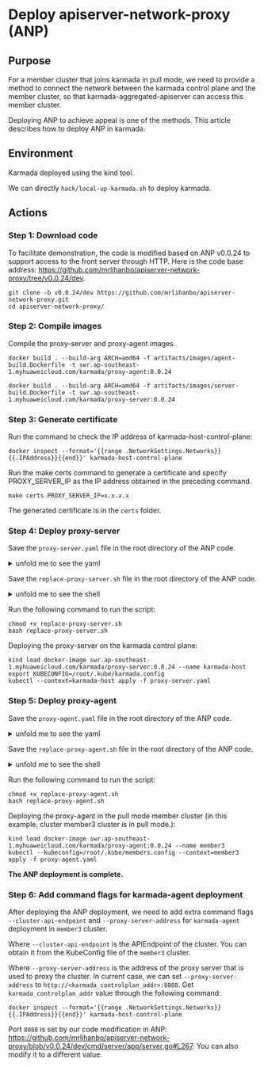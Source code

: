 # Deploy apiserver-network-proxy (ANP)

## Purpose

For a member cluster that joins karmada in pull mode, we need to provide a method to connect the network between the karmada control plane and the member cluster, so that karmada-aggregated-apiserver can access this member cluster.

Deploying ANP to achieve appeal is one of the methods. This article describes how to deploy ANP in karmada.

##  Environment

Karmada deployed using the kind tool.

We can directly `hack/local-up-karmada.sh` to deploy karmada.

## Actions

### Step 1: Download code

To facilitate demonstration, the code is modified based on ANP v0.0.24 to support access to the front server through HTTP. Here is the code base address: https://github.com/mrlihanbo/apiserver-network-proxy/tree/v0.0.24/dev.

```
git clone -b v0.0.24/dev https://github.com/mrlihanbo/apiserver-network-proxy.git
cd apiserver-network-proxy/
```

### Step 2: Compile images

Compile the proxy-server and proxy-agent images.

```
docker build . --build-arg ARCH=amd64 -f artifacts/images/agent-build.Dockerfile -t swr.ap-southeast-1.myhuaweicloud.com/karmada/proxy-agent:0.0.24

docker build . --build-arg ARCH=amd64 -f artifacts/images/server-build.Dockerfile -t swr.ap-southeast-1.myhuaweicloud.com/karmada/proxy-server:0.0.24
```

### Step 3: Generate certificate

Run the command to check the IP address of karmada-host-control-plane:

```
docker inspect --format='{{range .NetworkSettings.Networks}}{{.IPAddress}}{{end}}' karmada-host-control-plane
```

Run the make certs command to generate a certificate and specify PROXY_SERVER_IP as the IP address obtained in the preceding command.

```
make certs PROXY_SERVER_IP=x.x.x.x
```

The generated certificate is in the `certs` folder.

### Step 4: Deploy proxy-server

Save the `proxy-server.yaml` file in the root directory of the ANP code.

<details>
<summary>unfold me to see the yaml</summary>

```yaml
# proxy-server.yaml

apiVersion: apps/v1
kind: Deployment
metadata:
  name: proxy-server
  namespace: karmada-system
spec:
  replicas: 1
  selector:
    matchLabels:
      app: proxy-server
  template:
    metadata:
      labels:
        app: proxy-server
    spec:
      containers:
      - command:
        - /proxy-server
        args:
          - --health-port=8092
          - --cluster-ca-cert=/var/certs/server/cluster-ca-cert.crt
          - --cluster-cert=/var/certs/server/cluster-cert.crt 
          - --cluster-key=/var/certs/server/cluster-key.key
          - --mode=http-connect 
          - --proxy-strategies=destHost 
          - --server-ca-cert=/var/certs/server/server-ca-cert.crt
          - --server-cert=/var/certs/server/server-cert.crt 
          - --server-key=/var/certs/server/server-key.key
        image: swr.ap-southeast-1.myhuaweicloud.com/karmada/proxy-server:0.0.24
        imagePullPolicy: IfNotPresent
        livenessProbe:
          failureThreshold: 3
          httpGet:
            path: /healthz
            port: 8092
            scheme: HTTP
          initialDelaySeconds: 10
          periodSeconds: 10
          successThreshold: 1
          timeoutSeconds: 60
        name: proxy-server
        volumeMounts:
        - mountPath: /var/certs/server
          name: cert
      restartPolicy: Always
      hostNetwork: true
      volumes:
      - name: cert
        secret:
          secretName: proxy-server-cert
---
apiVersion: v1
kind: Secret
metadata:
  name: proxy-server-cert
  namespace: karmada-system
type: Opaque
data:
  server-ca-cert.crt: |
    {{server_ca_cert}}
  server-cert.crt: |
    {{server_cert}}
  server-key.key: |
    {{server_key}}
  cluster-ca-cert.crt: |
    {{cluster_ca_cert}}
  cluster-cert.crt: |
    {{cluster_cert}}
  cluster-key.key: |
    {{cluster_key}}
```

</details>

Save the `replace-proxy-server.sh` file in the root directory of the ANP code.

<details>
<summary>unfold me to see the shell</summary>

```shell
#!/bin/bash

cert_yaml=proxy-server.yaml

SERVER_CA_CERT=$(cat certs/frontend/issued/ca.crt | base64 | tr "\n" " "|sed s/[[:space:]]//g)
sed -i'' -e "s/{{server_ca_cert}}/${SERVER_CA_CERT}/g" ${cert_yaml}

SERVER_CERT=$(cat certs/frontend/issued/proxy-frontend.crt | base64 | tr "\n" " "|sed s/[[:space:]]//g)
sed -i'' -e "s/{{server_cert}}/${SERVER_CERT}/g" ${cert_yaml}

SERVER_KEY=$(cat certs/frontend/private/proxy-frontend.key | base64 | tr "\n" " "|sed s/[[:space:]]//g)
sed -i'' -e "s/{{server_key}}/${SERVER_KEY}/g" ${cert_yaml}

CLUSTER_CA_CERT=$(cat certs/agent/issued/ca.crt | base64 | tr "\n" " "|sed s/[[:space:]]//g)
sed -i'' -e "s/{{cluster_ca_cert}}/${CLUSTER_CA_CERT}/g" ${cert_yaml}

CLUSTER_CERT=$(cat certs/agent/issued/proxy-frontend.crt | base64 | tr "\n" " "|sed s/[[:space:]]//g)
sed -i'' -e "s/{{cluster_cert}}/${CLUSTER_CERT}/g" ${cert_yaml}


CLUSTER_KEY=$(cat certs/agent/private/proxy-frontend.key | base64 | tr "\n" " "|sed s/[[:space:]]//g)
sed -i'' -e "s/{{cluster_key}}/${CLUSTER_KEY}/g" ${cert_yaml}
```

</details>

Run the following command to run the script:

```
chmod +x replace-proxy-server.sh
bash replace-proxy-server.sh
```

Deploying the proxy-server on the karmada control plane:

```
kind load docker-image swr.ap-southeast-1.myhuaweicloud.com/karmada/proxy-server:0.0.24 --name karmada-host
export KUBECONFIG=/root/.kube/karmada.config
kubectl --context=karmada-host apply -f proxy-server.yaml
```

### Step 5: Deploy proxy-agent

Save the `proxy-agent.yaml` file in the root directory of the ANP code.

<details>
<summary>unfold me to see the yaml</summary>

```yaml
# proxy-agent.yaml

apiVersion: apps/v1
kind: Deployment
metadata:
  labels:
    app: proxy-agent
  name: proxy-agent
  namespace: karmada-system
spec:
  replicas: 1
  selector:
    matchLabels:
      app: proxy-agent
  template:
    metadata:
      labels:
        app: proxy-agent
    spec:
      containers:
        - command:
            - /proxy-agent
          args:
            - '--ca-cert=/var/certs/agent/ca.crt'
            - '--agent-cert=/var/certs/agent/proxy-agent.crt'
            - '--agent-key=/var/certs/agent/proxy-agent.key'
            - '--proxy-server-host={{proxy_server_addr}}'
            - '--proxy-server-port=8091'
            - '--agent-identifiers=host={{identifiers}}'
          image: swr.ap-southeast-1.myhuaweicloud.com/karmada/proxy-agent:0.0.24
          imagePullPolicy: IfNotPresent
          name: proxy-agent
          livenessProbe:
            httpGet:
              scheme: HTTP
              port: 8093
              path: /healthz
            initialDelaySeconds: 15
            timeoutSeconds: 60
          volumeMounts:
            - mountPath: /var/certs/agent
              name: cert
      volumes:
        - name: cert
          secret:
            secretName: proxy-agent-cert
---
apiVersion: v1
kind: Secret
metadata:
  name: proxy-agent-cert
  namespace: karmada-system
type: Opaque
data:
  ca.crt: |
    {{proxy_agent_ca_crt}}
  proxy-agent.crt: |
    {{proxy_agent_crt}}
  proxy-agent.key: |
    {{proxy_agent_key}}
```

</details>

Save the `replace-proxy-agent.sh` file in the root directory of the ANP code.

<details>
<summary>unfold me to see the shell</summary>

```shell
#!/bin/bash

cert_yaml=proxy-agent.yaml

karmada_controlplan_addr=$(docker inspect --format='{{range .NetworkSettings.Networks}}{{.IPAddress}}{{end}}' karmada-host-control-plane)
member3_cluster_addr=$(docker inspect --format='{{range .NetworkSettings.Networks}}{{.IPAddress}}{{end}}' member3-control-plane)
sed -i'' -e "s/{{proxy_server_addr}}/${karmada_controlplan_addr}/g" proxy-agent.yaml 
sed -i'' -e "s/{{identifiers}}/${member3_cluster_addr}/g" proxy-agent.yaml 

PROXY_AGENT_CA_CRT=$(cat certs/agent/issued/ca.crt | base64 | tr "\n" " "|sed s/[[:space:]]//g)
sed -i'' -e "s/{{proxy_agent_ca_crt}}/${PROXY_AGENT_CA_CRT}/g" ${cert_yaml}

PROXY_AGENT_CRT=$(cat certs/agent/issued/proxy-agent.crt | base64 | tr "\n" " "|sed s/[[:space:]]//g)
sed -i'' -e "s/{{proxy_agent_crt}}/${PROXY_AGENT_CRT}/g" ${cert_yaml}

PROXY_AGENT_KEY=$(cat certs/agent/private/proxy-agent.key | base64 | tr "\n" " "|sed s/[[:space:]]//g)
sed -i'' -e "s/{{proxy_agent_key}}/${PROXY_AGENT_KEY}/g" ${cert_yaml}
```

</details>

Run the following command to run the script:

```
chmod +x replace-proxy-agent.sh
bash replace-proxy-agent.sh
```

Deploying the proxy-agent in the pull mode member cluster (in this example, cluster member3 cluster is in pull mode.):

```
kind load docker-image swr.ap-southeast-1.myhuaweicloud.com/karmada/proxy-agent:0.0.24 --name member3
kubectl --kubeconfig=/root/.kube/members.config --context=member3 apply -f proxy-agent.yaml
```
**The ANP deployment is complete.**

### Step 6: Add command flags for karmada-agent deployment

After deploying the ANP deployment, we need to add extra command flags `--cluster-api-endpoint` and `--proxy-server-address` for `karmada-agent` deployment in `member3` cluster.

Where `--cluster-api-endpoint` is the APIEndpoint of the cluster. You can obtain it from the KubeConfig file of the `member3` cluster.

Where `--proxy-server-address` is the address of the proxy server that is used to proxy the cluster. In current case, we can set `--proxy-server-address` to `http://<karmada_controlplan_addr>:8088`. Get `karmada_controlplan_addr` value through the following command:
```shell
docker inspect --format='{{range .NetworkSettings.Networks}}{{.IPAddress}}{{end}}' karmada-host-control-plane
```
Port `8088` is set by our code modification in ANP: https://github.com/mrlihanbo/apiserver-network-proxy/blob/v0.0.24/dev/cmd/server/app/server.go#L267. You can also modify it to a different value.
